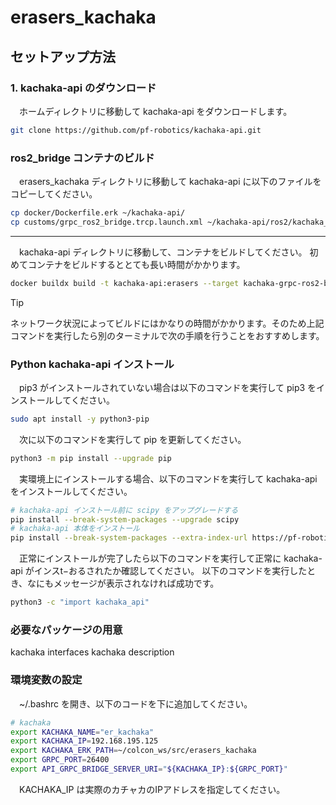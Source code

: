 # erasers_kachaka
## セットアップ方法
### 1. kachaka-api のダウンロード
　ホームディレクトリに移動して kachaka-api をダウンロードします。
```bash
git clone https://github.com/pf-robotics/kachaka-api.git
```

### ros2_bridge コンテナのビルド
　erasers_kachaka ディレクトリに移動して kachaka-api に以下のファイルをコピーしてください。
```bash
cp docker/Dockerfile.erk ~/kachaka-api/
cp customs/grpc_ros2_bridge.trcp.launch.xml ~/kachaka-api/ros2/kachaka_grpc_ros2_bridge/launch/
```

---

　kachaka-api ディレクトリに移動して、コンテナをビルドしてください。
初めてコンテナをビルドするととても長い時間がかかります。
```bash
docker buildx build -t kachaka-api:erasers --target kachaka-grpc-ros2-bridge -f Dockerfile.erk . --build-arg BASE_ARCH=x86_64 --load
```

> [!TIP]
> ネットワーク状況によってビルドにはかなりの時間がかかります。そのため上記コマンドを実行したら別のターミナルで次の手順を行うことをおすすめします。

### Python kachaka-api インストール
　pip3 がインストールされていない場合は以下のコマンドを実行して pip3 をインストールしてください。
```bash
sudo apt install -y python3-pip
```
　次に以下のコマンドを実行して pip を更新してください。
```bash
python3 -m pip install --upgrade pip
```
　実環境上にインストールする場合、以下のコマンドを実行して kachaka-api をインストールしてください。
```bash
# kachaka-api インストール前に scipy をアップグレードする
pip install --break-system-packages --upgrade scipy
# kachaka-api 本体をインストール
pip install --break-system-packages --extra-index-url https://pf-robotics.github.io/kachaka-python-packages/simple kachaka-api
```
　正常にインストールが完了したら以下のコマンドを実行して正常に kachaka-api がインスt−おるされたか確認してください。
以下のコマンドを実行したとき、なにもメッセージが表示されなければ成功です。
```bash
python3 -c "import kachaka_api"
```

### 必要なパッケージの用意
 kachaka interfaces kachaka description

### 環境変数の設定
　~/.bashrc を開き、以下のコードを下に追加してください。
```bash
# kachaka
export KACHAKA_NAME="er_kachaka"
export KACHAKA_IP=192.168.195.125
export KACHAKA_ERK_PATH=~/colcon_ws/src/erasers_kachaka
export GRPC_PORT=26400
export API_GRPC_BRIDGE_SERVER_URI="${KACHAKA_IP}:${GRPC_PORT}"
```
　KACHAKA_IP は実際のカチャカのIPアドレスを指定してください。
